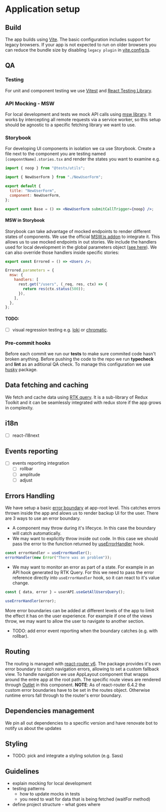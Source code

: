# Application setup

## Build

The app builds using [Vite](https://vitejs.dev/). The basic configuration includes support for legacy browsers. If your app is not expected to run on older browsers you can reduce the bundle size by disabling `legacy plugin` in [vite.config.ts](./vite.config.ts).

## QA

### Testing

For unit and component testing we use [Vitest](https://vitest.dev/) and [React Testing Library](https://testing-library.com/docs/react-testing-library/intro/).

### API Mocking - MSW

For local development and tests we mock API calls using [msw library](https://mswjs.io/docs/). It works by intercepting all remote requests via a service worker, so this setup should be agnostic to a specific fetching library we want to use.

### Storybook

For developing UI components in isolation we ca use Storybook. Create a file next to the component you are testing named `[componntName].stories.tsx` and render the states you want to examine e.g.

```jsx
import { noop } from "@tests/utils";

import { NewUserForm } from "./NewUserForm";

export default {
  title: "NewUserForm",
  component: NewUserForm,
};

export const Base = () => <NewUserForm submitCallTrigger={noop} />;
```

#### MSW in Storybook

Storybook can take advantage of mocked endpoints to render different states of components. We use the official [MSW.js addon](https://github.com/mswjs/msw-storybook-addon) to integrate it. This allows us to use mocked endpoints in out stories. We include the handlers used for local development in the global parameters object ([see here](./.storybook/preview.cjs')). We can also override those handlers inside specific stories:

```jsx
export const Errored = () => <Users />;

Errored.parameters = {
  msw: {
    handlers: [
      rest.get("/users", (_req, res, ctx) => {
        return res(ctx.status(500));
      }),
    ],
  },
};
```

#### TODO:

- [ ] visual regression testing e.g. [loki](https://loki.js.org/) or [chromatic](https://www.chromatic.com/pricing).

### Pre-commit hooks

Before each commit we run our **tests** to make sure commited code hasn't broken anything.
Before pushing the code to the repo we run **typecheck** and **lint** as an aditional QA check.
To manage this configuration we use [husky](https://typicode.github.io/husky/#/?id=create-a-hook) package.

## Data fetching and caching

We fetch and cache data using [RTK query](https://redux-toolkit.js.org/rtk-query/overview). It is a sub-library of Redux Toolkit and it can be seamlessly integrated with redux store if the app grows in complexity.

## i18n

- [ ] react-i18next

## Events reporting

- [ ] events reporting integration
  - [ ] rollbar
  - [ ] amplitude
  - [ ] adjust

## Errors Handling

We have setup a basic [error boundary](https://kentcdodds.com/blog/use-react-error-boundary-to-handle-errors-in-react) at app-root level. This catches errors thrown inside the app and alows us to render backup UI for the user. There are 3 ways to use an error boundary.

- A component may throw during it's lifecyce. In this case the boundary will catch automatically.
- We may want to explicitly throw inside out code. In this case we should pass the error to the function returned by [useErrorHandler](https://github.com/bvaughn/react-error-boundary#useerrorhandlererror-unknown) hook.

```typescript
const errorHandler = useErrorHandler();
errorHandler(new Error("There was an problem"));
```

- We may want to monitor an error as part of a state. For example in an API hook generated by RTK Query. For this we need to pass the error reference directly into `useErrorHandler` hook, so it can react to it's value change.

```typescript
const { data, error } = userAPI.useGetAllUsersQuery();

useErrorHandler(error);
```

More error boundaries can be added at different levels of the app to limit the effect it has on the user experience. For example if one of the views throw, we may want to allow the user to navigate to another section.

- TODO: add error event reporting when the boundary catches (e.g. with rollbar).

## Routing

The routing is managed with [react-router v6](https://reactrouter.com/en/main). The package provides it's own error boundary to catch navigation errors, allowing to set a custom fallback view.
To handle navigation we use AppLayout component that wrapps around the entre app at the root path. The specific route views are rendered through [Outlet](https://reactrouter.com/en/main/components/outlet) in this component.
**NOTE**: As of react-router 6.4.2 the custom error boundaries have to be set in the routes object. Otherwise runtime errors fall through to the router's error boundary.

## Dependencies management

We pin all out dependencies to a specific version and have renovate bot to notify us about the updates

## Styling

- TODO: pick and integrate a styling solution (e.g. Sass)

## Guidelines

- explain mocking for local development
- testing patterns
  - how to update mocks in tests
  - you need to wait for data that is being fetched (waitFor method)
- define project structure - what goes where
